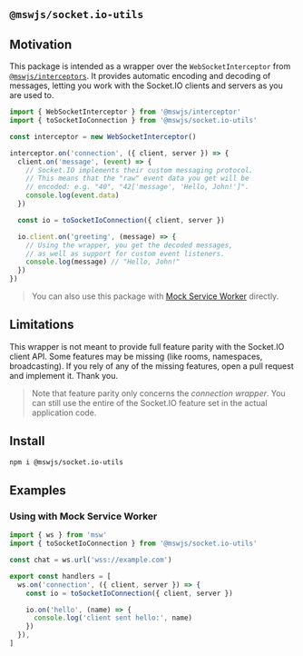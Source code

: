 ## `@mswjs/socket.io-utils`

## Motivation

This package is intended as a wrapper over the `WebSocketInterceptor` from [`@mswjs/interceptors`](https://github.com/mswjs/interceptors). It provides automatic encoding and decoding of messages, letting you work with the Socket.IO clients and servers as you are used to.

```js
import { WebSocketInterceptor } from '@mswjs/interceptor'
import { toSocketIoConnection } from '@mswjs/socket.io-utils'

const interceptor = new WebSocketInterceptor()

interceptor.on('connection', ({ client, server }) => {
  client.on('message', (event) => {
    // Socket.IO implements their custom messaging protocol.
    // This means that the "raw" event data you get will be
    // encoded: e.g. "40", "42['message', 'Hello, John!']".
    console.log(event.data)
  })

  const io = toSocketIoConnection({ client, server })

  io.client.on('greeting', (message) => {
    // Using the wrapper, you get the decoded messages,
    // as well as support for custom event listeners.
    console.log(message) // "Hello, John!"
  })
})
```

> You can also use this package with [Mock Service Worker](https://github.com/mswjs/msw) directly.

## Limitations

This wrapper is not meant to provide full feature parity with the Socket.IO client API. Some features may be missing (like rooms, namespaces, broadcasting). If you rely of any of the missing features, open a pull request and implement it. Thank you.

> Note that feature parity only concerns the _connection wrapper_. You can still use the entire of the Socket.IO feature set in the actual application code.

## Install

```sh
npm i @mswjs/socket.io-utils
```

## Examples

### Using with Mock Service Worker

```js
import { ws } from 'msw'
import { toSocketIoConnection } from '@mswjs/socket.io-utils'

const chat = ws.url('wss://example.com')

export const handlers = [
  ws.on('connection', ({ client, server }) => {
    const io = toSocketIoConnection({ client, server })

    io.on('hello', (name) => {
      console.log('client sent hello:', name)
    })
  }),
]
```
